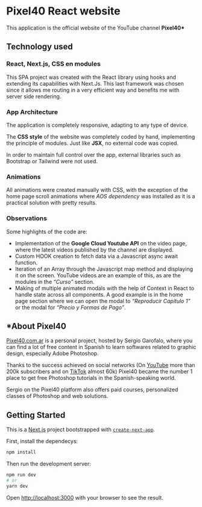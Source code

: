 # Pixel40 React website
This application is the official website of the YouTube channel __Pixel40*__ 

## Technology used
### React, Next.js, CSS en modules
This SPA project was created with the React library using hooks and extending its capabilities with Next.Js. This last framework was chosen since it allows me routing in a very efficient way and benefits me with server side rendering.

### App Architecture
The application is completely responsive, adapting to any type of device.

The **CSS style** of the website was completely coded by hand, implementing the principle of modules. Just like **JSX**, no external code was copied.

In order to maintain full control over the app, external libraries such as Bootstrap or Tailwind were not used.

### Animations
All animations were created manually with CSS, with the exception of the home page scroll animations where *AOS dependency* was installed as it is a practical solution with pretty results.

### Observations
Some highlights of the code are:
- Implementation of the **Google Cloud Youtube API** on the video page, where the latest videos published by the channel are displayed.
- Custom HOOK creation to fetch data via a Javascript async await function.
- Iteration of an Array through the Javascript map method and displaying it on the screen. YouTube videos are an example of this, as are the modules in the *“Curso”* section.
- Making of multiple animated modals with the help of Context in React to handle state across all components. A good example is in the home page section where we can open the modal to *“Reproducir Capítulo 1”* or the modal for *“Precio y Formas de Pago”*.
  
## *About Pixel40
[Pixel40.com.ar](http://pixel40.com.ar) is a personal project, hosted by Sergio Garofalo, where you can find a lot of free content in Spanish to learn softwares related to graphic design, especially Adobe Photoshop.

Thanks to the success achieved on social networks (On [YouTube](https://youtube.com/@pixel40) more than 200k subscribers and on [TikTok](https://www.tiktok.com/@estudiopixel40) almost 60k) Pixel40 became the number 1 place to get free Photoshop tutorials in the Spanish-speaking world.

Sergio on the Pixel40 platform also offers paid courses, personalized classes of Photoshop and web solutions.

## Getting Started
This is a [Next.js](https://nextjs.org/) project bootstrapped with [`create-next-app`](https://github.com/vercel/next.js/tree/canary/packages/create-next-app).

First, install the dependecys:

```bash
npm install
```
 Then run the development server:

```bash
npm run dev
# or
yarn dev
```

Open [http://localhost:3000](http://localhost:3000) with your browser to see the result.